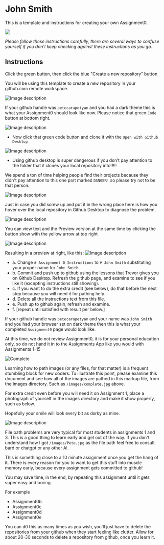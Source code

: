 # John Smith
This is a template and instructions for creating your own Assignment0.
<div>
  <img src="./selfimage.jpg" />
</div>

_Please follow these instructions carefully, there are several ways to confuse yourself if you don't keep checking against these instructions as you go._

## Instructions
 

Click the green button, then click the blue "Create a new repository" button.

You will be using this template to create a _new_ repository in your github.com remote workspace.


![Image description](/images/template.jpg)


If your github handle was `petecarapetyan` and you had a dark theme this is what your Assignment0 should look like now. Please notice that green `Code` button at bottom right.


![Image description](/images/new.jpg)

- Now click that green code button and clone it with the `Open with Github Desktop`

![Image description](/images/openWithGithubDesktop.jpg)



- Using github desktop is super dangerous if you don't pay attention to the folder that it clones your local repository into!!!!!

We spend a ton of time helping people find their projects because they didn't pay attention to this one part marked `DANGER!` so please try not to be that person.

![Image description](/images/danger.jpg)

Just in case you did screw up and put it in the wrong place here is how you hover over the local repository in Github Desktop to diagnose the problem.

![Image description](/images/diagnose.jpg)


You can view text and the Preview version at the same time by clicking the button show with the yellow arrow at top right

![Image description](/images/preview.jpg)

Resulting in a preview at right, like this:
![Image description](/images/likeso.jpg)


- a. Change `# Assignment 0 Instructions` to `# John Smith` substituting your proper name for `John Smith`
- b. Commit and push up to github using the lessons that Trevor gives you on Github Desktop. Refresh the github page, and examine to see if you like it (excepting instructions still showing).
- c. If you want to do the extra credit (see below), do that before the next step because you will need it for pathing help.
- d. Delete all the instructions text from this file.
- e. Push up to github again, refresh and examine.
- f. [repeat until satisfied with result per below.]


If your github handle was `petecarapetyan` and your name was `John Smith` and you had your browser set on dark theme then this is what your completed `Assignment0` page would look like.

At this time, we do not review Assignment0, it is for your personal education only, so do not hand it in to the Assignments App like you would with Assignments 1-15

![Complete](/images/complete.jpg)


Learning how to path images (or any files, for that matter) is a frequent stumbling block for new coders. To illustrate this point, please examine this document and see how all of the images are pathed in this markup file, from the images directory. Such as `/images/complete.jpg` above.

For extra credit even before you will need it on Assignment 1, place a photograph of yourself in the images directory and make it show properly, such as below.

Hopefully your smile will look every bit as dorky as mine.

![Image description](/images/wpic.jpg)

File path problems are very typical for most students in assignments 1 and 3. This is a good thing to learn early and get out of the way. If you don't understand how I got `/images/Pete.jpg` as the file path feel free to consult bard or chatgpt or any other AI.


This is something close to a 10 minute assignment once you get the hang of it. There is every reason for you to want to get this stuff into muscle memory early, because every assignment gets committed to github! 

You may save time, in the end, by repeating this assignment until it gets super easy and boring.

For example

- Assignment0b
- Assignment0c
- Assignment0d
- Assignment0e

You can d0 this as many times as you wish, you'll just have to delete the repositories from your github when they start feeling like clutter. Allow for about 20-30 seconds to delete a repository from github, once you learn it.

